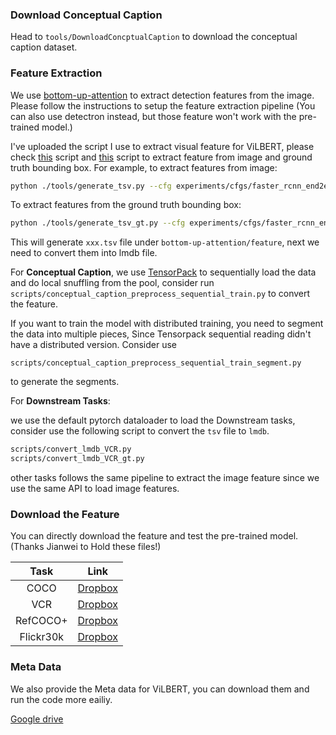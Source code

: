 ### Download Conceptual Caption
Head to `tools/DownloadConcptualCaption` to download the conceptual caption dataset. 

### Feature Extraction
We use [bottom-up-attention](https://github.com/jiasenlu/bottom-up-attention) to extract detection features from the image. Please follow the instructions to setup the feature extraction pipeline (You can also use detectron instead, but those feature won't work with the pre-trained model.)

I've uploaded the script I use to extract visual feature for ViLBERT, please check [this](https://github.com/jiasenlu/bottom-up-attention/blob/master/tools/generate_tsv.py) script and [this](https://github.com/jiasenlu/bottom-up-attention/blob/master/tools/generate_tsv_gt.py) script to extract feature from image and ground truth bounding box. For example, to extract features from image: 

```bash
python ./tools/generate_tsv.py --cfg experiments/cfgs/faster_rcnn_end2end_resnet.yml --def models/vg/ResNet-101/faster_rcnn_end2end_final/test.prototxt --out feature/VCR/VCR_resnet101_faster_rcnn_genome.tsv --net data/faster_rcnn_models/resnet101_faster_rcnn_final.caffemodel --total_group 1 --group_id 0 --split VCR
```

To extract features from the ground truth bounding box:

``` bash
python ./tools/generate_tsv_gt.py --cfg experiments/cfgs/faster_rcnn_end2end_resnet.yml --def models/vg/ResNet-101/faster_rcnn_end2end_final/test_gt.prototxt --out feature/VCR/VCR_gt_resnet101_faster_rcnn_genome.tsv --net data/faster_rcnn_models/resnet101_faster_rcnn_final.caffemodel --total_group 1 --group_id 0 --split VCR_gt
```

This will generate `xxx.tsv` file under `bottom-up-attention/feature`, next we need to convert them into lmdb file. 

For **Conceptual Caption**, we use [TensorPack](https://github.com/tensorpack/tensorpack) to sequentially load the data and do local snuffling from the pool, consider run 
```scripts/conceptual_caption_preprocess_sequential_train.py```
to convert the feature.  

If you want to train the model with distributed training, you need to segment the data into multiple pieces, Since Tensorpack sequential reading didn't have a distributed version. Consider use 

```
scripts/conceptual_caption_preprocess_sequential_train_segment.py
```

to generate the segments. 

For **Downstream Tasks**:

we use the default pytorch dataloader to load the Downstream tasks, consider use the following script to convert the `tsv` file to `lmdb`. 

```bash
scripts/convert_lmdb_VCR.py
scripts/convert_lmdb_VCR_gt.py
```

other tasks follows the same pipeline to extract the image feature since we use the same API to load image features. 

### Download the Feature

You can directly download the feature and test the pre-trained model. (Thanks Jianwei to Hold these files!)

|Task    |                             Link                             |
| :-------------: | :----------------------------------------------------------: |
|       COCO       |  [Dropbox](https://www.dropbox.com/sh/09182lupkagw1ov/AACShSEVClAh6CzbhyIKxmtga?dl=0)|
|       VCR       | [Dropbox](https://www.dropbox.com/sh/09182lupkagw1ov/AACShSEVClAh6CzbhyIKxmtga?dl=0) |
|    RefCOCO+     | [Dropbox](https://www.dropbox.com/sh/4jqadcfkai68yoe/AADHI6dKviFcraeCMdjiaDENa?dl=0)|
| Flickr30k | [Dropbox](https://www.dropbox.com/sh/qqk1xlhkqjyek8q/AAADni5hVBV2PAC8R_13xpIja?dl=0)|


### Meta Data
We also provide the Meta data for ViLBERT, you can download them and run the code more eailiy. 

[Google drive](https://drive.google.com/drive/folders/1o7sCLl1_PKCoaGvigCr_uGuBg6koOJm8?usp=sharing)
